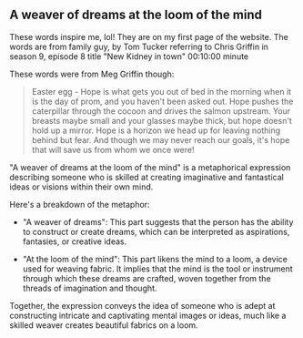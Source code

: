 ## A weaver of dreams at the loom of the mind

These words inspire me, lol! They are on my first page of the website. The words are from family guy, by Tom Tucker referring to Chris Griffin in season 9, episode 8 title "New Kidney in town" 00:10:00 minute

These words were from Meg Griffin though:

>Easter egg - Hope is what gets you out of bed in the morning when it is the day of prom, and you haven't been asked out. Hope pushes the caterpillar through the cocoon and drives the salmon upstream. Your breasts maybe small and your glasses maybe thick, but hope doesn't hold up a mirror. Hope is a horizon we head up for leaving nothing behind but fear. And though we may never reach our goals, it's hope that will save us from whom we once were!

"A weaver of dreams at the loom of the mind" is a metaphorical expression describing someone who is skilled at creating imaginative and fantastical ideas or visions within their own mind.

Here's a breakdown of the metaphor:

- "A weaver of dreams": This part suggests that the person has the ability to construct or create dreams, which can be interpreted as aspirations, fantasies, or creative ideas.

- "At the loom of the mind": This part likens the mind to a loom, a device used for weaving fabric. It implies that the mind is the tool or instrument through which these dreams are crafted, woven together from the threads of imagination and thought.

Together, the expression conveys the idea of someone who is adept at constructing intricate and captivating mental images or ideas, much like a skilled weaver creates beautiful fabrics on a loom.